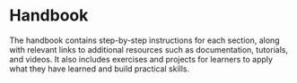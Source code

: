# Handbook

The handbook contains step-by-step instructions for each section, along with relevant links to additional resources such as documentation, tutorials, and videos. It also includes exercises and projects for learners to apply what they have learned and build practical skills.
